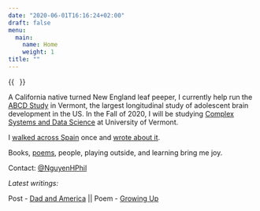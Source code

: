 ```yaml
---
date: "2020-06-01T16:16:24+02:00"
draft: false
menu:
  main:
    name: Home
    weight: 1
title: ""
---
```


{{<image float="right" width="11em" frame="true" caption="" src="photos/phil-reading.jpeg" >}}

A California native turned New England leaf peeper, I currently help run the [ABCD Study](https://abcdstudy.org) in Vermont, the largest longitudinal study of adolescent brain development in the US. In the Fall of 2020, I will be studying [Complex Systems and Data Science](https://vermontcomplexsystems.org/) at University of Vermont.

I [walked across Spain](/tags/camino-de-santiago) once and [wrote about it](/tags/camino-de-santiago).

Books, [poems](/poems/), people, playing outside, and learning bring me joy.

Contact: [@NguyenHPhil](https://twitter.com/NguyenHPhil)

_Latest writings:_

Post - [Dad and America](/blog/2020/07/dad-and-america/) || Poem - [Growing Up](poems/growing-up/)